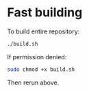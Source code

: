 # Fast building

To build entire repository:
```sh
./build.sh
```

If permission denied:
```sh
sudo chmod +x build.sh
```
Then rerun above.